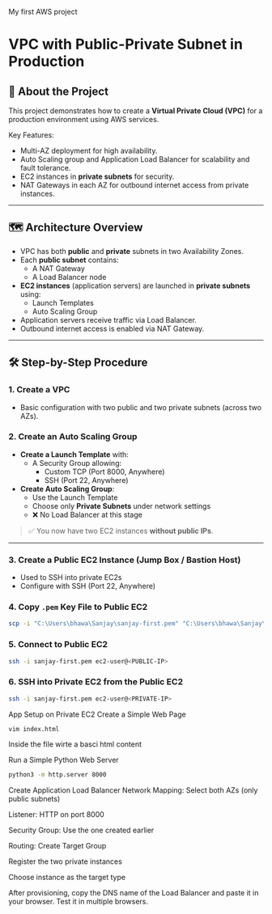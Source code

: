 My first AWS project

# VPC with Public-Private Subnet in Production

## 🧾 About the Project

This project demonstrates how to create a **Virtual Private Cloud (VPC)** for a production environment using AWS services.

Key Features:
- Multi-AZ deployment for high availability.
- Auto Scaling group and Application Load Balancer for scalability and fault tolerance.
- EC2 instances in **private subnets** for security.
- NAT Gateways in each AZ for outbound internet access from private instances.

---

## 🗺️ Architecture Overview

- VPC has both **public** and **private** subnets in two Availability Zones.
- Each **public subnet** contains:
  - A NAT Gateway
  - A Load Balancer node
- **EC2 instances** (application servers) are launched in **private subnets** using:
  - Launch Templates
  - Auto Scaling Group
- Application servers receive traffic via Load Balancer.
- Outbound internet access is enabled via NAT Gateway.

---

## 🛠️ Step-by-Step Procedure

### 1. Create a VPC
- Basic configuration with two public and two private subnets (across two AZs).

### 2. Create an Auto Scaling Group
- **Create a Launch Template** with:
  - A Security Group allowing:
    - Custom TCP (Port 8000, Anywhere)
    - SSH (Port 22, Anywhere)
- **Create Auto Scaling Group**:
  - Use the Launch Template
  - Choose only **Private Subnets** under network settings
  - ❌ No Load Balancer at this stage

> ✅ You now have two EC2 instances **without public IPs**.

---

### 3. Create a Public EC2 Instance (Jump Box / Bastion Host)
- Used to SSH into private EC2s
- Configure with SSH (Port 22, Anywhere)

### 4. Copy `.pem` Key File to Public EC2

```bash
scp -i "C:\Users\bhawa\Sanjay\sanjay-first.pem" "C:\Users\bhawa\Sanjay\sanjay-first.pem" ec2-user@<PUBLIC-IP>:/home/ec2-user

```
### 5. Connect to Public EC2

```bash
ssh -i sanjay-first.pem ec2-user@<PUBLIC-IP>
```

### 6. SSH into Private EC2 from the Public EC2

```bash
ssh -i sanjay-first.pem ec2-user@<PRIVATE-IP>
```

App Setup on Private EC2
Create a Simple Web Page

```bash
vim index.html
```
Inside the file wirte a basci html content 

Run a Simple Python Web Server

```bash
python3 -m http.server 8000
```
Create Application Load Balancer
Network Mapping: Select both AZs (only public subnets)

Listener: HTTP on port 8000

Security Group: Use the one created earlier

Routing:
Create Target Group

Register the two private instances

Choose instance as the target type

After provisioning, copy the DNS name of the Load Balancer and paste it in your browser. Test it in multiple browsers.

